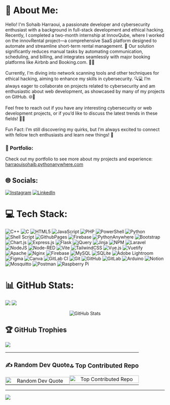 # 💫 About Me:
Hello! I'm Sohaib Harraoui, a passionate developer and cybersecurity enthusiast with a background in full-stack development and ethical hacking. Recently, I completed a two-month internship at InnovQube, where I worked on the innovRental project—a comprehensive SaaS platform designed to automate and streamline short-term rental management. 🚀 Our solution significantly reduces manual tasks by automating communication, scheduling, and billing, and integrates seamlessly with major booking platforms like Airbnb and Booking.com. 🏡✨<br><br>Currently, I'm diving into network scanning tools and other techniques for ethical hacking, aiming to enhance my skills in cybersecurity. 🔍💻 I’m always eager to collaborate on projects related to cybersecurity and am enthusiastic about web development, as showcased by many of my projects on GitHub. 🌐🔧<br><br>Feel free to reach out if you have any interesting cybersecurity or web development projects, or if you’d like to discuss the latest trends in these fields! 🤝💬<br><br>Fun Fact: I’m still discovering my quirks, but I’m always excited to connect with fellow tech enthusiasts and learn new things! 🌟

### 🌟 Portfolio:
Check out my portfolio to see more about my projects and experience: [harraouisohaib.pythonanywhere.com](https://harraouisohaib.pythonanywhere.com/)

## 🌐 Socials:
[![Instagram](https://img.shields.io/badge/Instagram-%23E4405F.svg?logo=Instagram&logoColor=white)](https://instagram.com/https://www.instagram.com/harraoui_sohaib/)  [![LinkedIn](https://img.shields.io/badge/LinkedIn-%230077B5.svg?logo=linkedin&logoColor=white)](https://linkedin.com/in/https://www.linkedin.com/in/harraoui-sohaib-89849b246/)

# 💻 Tech Stack:
![C++](https://img.shields.io/badge/c++-%2300599C.svg?style=for-the-badge&logo=c%2B%2B&logoColor=white) ![C](https://img.shields.io/badge/c-%2300599C.svg?style=for-the-badge&logo=c&logoColor=white) ![HTML5](https://img.shields.io/badge/html5-%23E34F26.svg?style=for-the-badge&logo=html5&logoColor=white) ![JavaScript](https://img.shields.io/badge/javascript-%23323330.svg?style=for-the-badge&logo=javascript&logoColor=%23F7DF1E) ![PHP](https://img.shields.io/badge/php-%23777BB4.svg?style=for-the-badge&logo=php&logoColor=white) ![PowerShell](https://img.shields.io/badge/PowerShell-%235391FE.svg?style=for-the-badge&logo=powershell&logoColor=white) ![Python](https://img.shields.io/badge/python-3670A0?style=for-the-badge&logo=python&logoColor=ffdd54) ![Shell Script](https://img.shields.io/badge/shell_script-%23121011.svg?style=for-the-badge&logo=gnu-bash&logoColor=white) ![GithubPages](https://img.shields.io/badge/github%20pages-121013?style=for-the-badge&logo=github&logoColor=white) ![Firebase](https://img.shields.io/badge/firebase-%23039BE5.svg?style=for-the-badge&logo=firebase) ![PythonAnywhere](https://img.shields.io/badge/pythonanywhere-%232F9FD7.svg?style=for-the-badge&logo=pythonanywhere&logoColor=151515) ![Bootstrap](https://img.shields.io/badge/bootstrap-%238511FA.svg?style=for-the-badge&logo=bootstrap&logoColor=white) ![Chart.js](https://img.shields.io/badge/chart.js-F5788D.svg?style=for-the-badge&logo=chart.js&logoColor=white) ![Express.js](https://img.shields.io/badge/express.js-%23404d59.svg?style=for-the-badge&logo=express&logoColor=%2361DAFB) ![Flask](https://img.shields.io/badge/flask-%23000.svg?style=for-the-badge&logo=flask&logoColor=white) ![jQuery](https://img.shields.io/badge/jquery-%230769AD.svg?style=for-the-badge&logo=jquery&logoColor=white) ![Jinja](https://img.shields.io/badge/jinja-white.svg?style=for-the-badge&logo=jinja&logoColor=black) ![NPM](https://img.shields.io/badge/NPM-%23CB3837.svg?style=for-the-badge&logo=npm&logoColor=white) ![Laravel](https://img.shields.io/badge/laravel-%23FF2D20.svg?style=for-the-badge&logo=laravel&logoColor=white) ![NodeJS](https://img.shields.io/badge/node.js-6DA55F?style=for-the-badge&logo=node.js&logoColor=white) ![Node-RED](https://img.shields.io/badge/Node--RED-%238F0000.svg?style=for-the-badge&logo=node-red&logoColor=white) ![Vite](https://img.shields.io/badge/vite-%23646CFF.svg?style=for-the-badge&logo=vite&logoColor=white) ![TailwindCSS](https://img.shields.io/badge/tailwindcss-%2338B2AC.svg?style=for-the-badge&logo=tailwind-css&logoColor=white) ![Vue.js](https://img.shields.io/badge/vue.js-%2335495e.svg?style=for-the-badge&logo=vuedotjs&logoColor=%234FC08D) ![Vuetify](https://img.shields.io/badge/Vuetify-1867C0?style=for-the-badge&logo=vuetify&logoColor=AEDDFF) ![Apache](https://img.shields.io/badge/apache-%23D42029.svg?style=for-the-badge&logo=apache&logoColor=white) ![Nginx](https://img.shields.io/badge/nginx-%23009639.svg?style=for-the-badge&logo=nginx&logoColor=white) ![Firebase](https://img.shields.io/badge/firebase-a08021?style=for-the-badge&logo=firebase&logoColor=ffcd34) ![MySQL](https://img.shields.io/badge/mysql-4479A1.svg?style=for-the-badge&logo=mysql&logoColor=white) ![SQLite](https://img.shields.io/badge/sqlite-%2307405e.svg?style=for-the-badge&logo=sqlite&logoColor=white) ![Adobe Lightroom](https://img.shields.io/badge/Adobe%20Lightroom-31A8FF.svg?style=for-the-badge&logo=Adobe%20Lightroom&logoColor=white) ![Figma](https://img.shields.io/badge/figma-%23F24E1E.svg?style=for-the-badge&logo=figma&logoColor=white) ![Canva](https://img.shields.io/badge/Canva-%2300C4CC.svg?style=for-the-badge&logo=Canva&logoColor=white) ![GitLab CI](https://img.shields.io/badge/gitlab%20CI-%23181717.svg?style=for-the-badge&logo=gitlab&logoColor=white) ![Git](https://img.shields.io/badge/git-%23F05033.svg?style=for-the-badge&logo=git&logoColor=white) ![GitHub](https://img.shields.io/badge/github-%23121011.svg?style=for-the-badge&logo=github&logoColor=white) ![GitLab](https://img.shields.io/badge/gitlab-%23181717.svg?style=for-the-badge&logo=gitlab&logoColor=white) ![Arduino](https://img.shields.io/badge/-Arduino-00979D?style=for-the-badge&logo=Arduino&logoColor=white) ![Notion](https://img.shields.io/badge/Notion-%23000000.svg?style=for-the-badge&logo=notion&logoColor=white) ![Mosquitto](https://img.shields.io/badge/mosquitto-%233C5280.svg?style=for-the-badge&logo=eclipsemosquitto&logoColor=white) ![Postman](https://img.shields.io/badge/Postman-FF6C37?style=for-the-badge&logo=postman&logoColor=white) ![Raspberry Pi](https://img.shields.io/badge/-RaspberryPi-C51A4A?style=for-the-badge&logo=Raspberry-Pi)
# 📊 GitHub Stats:
![](https://github-readme-streak-stats.herokuapp.com/?user=H-sohaib&theme=radical&hide_border=false)
![](https://github-readme-stats.vercel.app/api/top-langs/?username=H-sohaib&theme=radical&hide_border=false&include_all_commits=true&count_private=true&layout=compact)

<p align="center">
  <img src="https://github-readme-stats.vercel.app/api?username=H-sohaib&theme=radical&hide_border=false&include_all_commits=true&count_private=true" alt="GitHub Stats">
</p>

## 🏆 GitHub Trophies
![](https://github-profile-trophy.vercel.app/?username=H-sohaib&theme=radical&no-frame=true&no-bg=false&margin-w=4)


<table style="border: none; border-collapse: collapse; width: 100%;">
  <tr>
    <td style="border: none; padding: 0; text-align: center;">
      <h3>✍️ Random Dev Quote</h3>
      <img src="https://quotes-github-readme.vercel.app/api?type=horizontal&theme=tokyonight" alt="Random Dev Quote" style="width: 100%; border: none;">
    </td>
    <td style="border: none; padding: 0; text-align: center;">
      <h3>🔝 Top Contributed Repo</h3>
      <img src="https://github-contributor-stats.vercel.app/api?username=H-sohaib&limit=5&theme=radical&combine_all_yearly_contributions=true" alt="Top Contributed Repo" style="width: 100%; border: none;">
    </td>
  </tr>
</table>



---
[![](https://visitcount.itsvg.in/api?id=H-sohaib&icon=1&color=5)]()

<!-- Proudly created with GPRM ( https://gprm.itsvg.in ) -->

